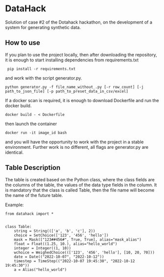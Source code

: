 # DataHack

Solution of case #2 of the Dotahack hackathon, on the development of a system for generating synthetic data.

## How to use
If you plan to use the project locally, then after downloading the repository, it is enough to start installing dependencies from requirements.txt 

``` pip install -r requirements.txt```

and work with the script generator.py.

```python generator.py -f file_name_without_.py [-r row_count] [-j path_to_json_file] [-p path_to_preset_data_in_csv/excel]```

If a docker scan is required, it is enough to download Dockerfile and run the docker build.

```docker build - < Dockerfile```

then launch the container 

```docker run -it image_id bash ```

and you will have the opportunity to work with the project in a stable environment. Further work is no different, all flags are generator.py are identical.

## Table Description

The table is created based on the Python class, where the class fields are the columns of the table, the values of the data type fields in the column.
It is mandatory that the class is called Table, then the file name will become the name of the future table.

Example:

```
from datahack import *


class Table:
    string = String((['a', 'b', 'c'], 2))
    choice = SetChoice(['123', '456', 'hello'])
    mask = Mask(["123##456#", True, True], alias="mask_alias")
    float = Float((1.25, 10.), alias="hello_world")
    integer = Integer((1, 10))
    wchoice = WeighedChoice((['123', '456', 'hello'], [10, 20, 70]))
    date = Date(("2022-10-07", "2022-10-12"))
    timestep = TimeStep(("2022-10-07 19:45:30", "2022-10-12 19:45:30"))
    a = Alias("hello_world")
```
